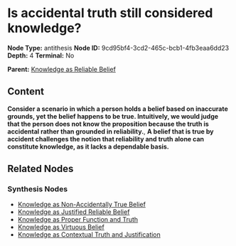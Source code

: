 # Is accidental truth still considered knowledge?

**Node Type:** antithesis
**Node ID:** 9cd95bf4-3cd2-465c-bcb1-4fb3eaa6dd23
**Depth:** 4
**Terminal:** No

**Parent:** [Knowledge as Reliable Belief](knowledge-as-reliable-belief-synthesis-11ea6e82-d5ed-4da1-b966-7bac7489d2db.md)

## Content

**Consider a scenario in which a person holds a belief based on inaccurate grounds, yet the belief happens to be true. Intuitively, we would judge that the person does not know the proposition because the truth is accidental rather than grounded in reliability.**, **A belief that is true by accident challenges the notion that reliability and truth alone can constitute knowledge, as it lacks a dependable basis.**

## Related Nodes

### Synthesis Nodes

- [Knowledge as Non-Accidentally True Belief](knowledge-as-non-accidentally-true-belief-synthesis-4c42d753-ac67-424f-a6b3-83910a5fffdb.md)
- [Knowledge as Justified Reliable Belief](knowledge-as-justified-reliable-belief-synthesis-8c87a788-d971-4081-8349-51a0cba0f36e.md)
- [Knowledge as Proper Function and Truth](knowledge-as-proper-function-and-truth-synthesis-6bd947f5-182b-44f0-8371-8bbf476076b1.md)
- [Knowledge as Virtuous Belief](knowledge-as-virtuous-belief-synthesis-25f22d50-1b86-4aa4-9c52-00f5e73b4ddd.md)
- [Knowledge as Contextual Truth and Justification](knowledge-as-contextual-truth-and-justification-synthesis-c13c5cf2-978c-4e17-af63-53f1d686536e.md)
